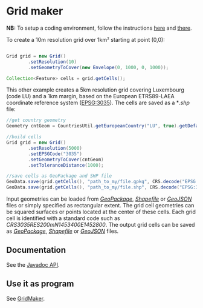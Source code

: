 # Grid maker

**NB:** To setup a coding environment, follow the instructions [here](https://github.com/eurostat/README/blob/master/docs/howto/java_eclipse_maven_git_quick_guide.md) and [there](https://github.com/eurostat/JGiscoTools#setup).

To create a 10m resolution grid over 1km² starting at point (0,0):

```java

Grid grid = new Grid()
		.setResolution(10)
		.setGeometryToCover(new Envelope(0, 1000, 0, 1000));

Collection<Feature> cells = grid.getCells();
```

This other example creates a 5km resolution grid covering Luxembourg (code LU) and a 1km margin, based on the European ETRS89-LAEA coordinate reference system ([EPSG:3035](https://spatialreference.org/ref/epsg/etrs89-etrs-laea/)). The cells are saved as a **.shp* file:

```java
//get country geometry
Geometry cntGeom = CountriesUtil.getEuropeanCountry("LU", true).getDefaultGeometry();

//build cells
Grid grid = new Grid()
		.setResolution(5000)
		.setEPSGCode("3035")
		.setGeometryToCover(cntGeom)
		.setToleranceDistance(1000);

//save cells as GeoPackage and SHP file
GeoData.save(grid.getCells(), "path_to_my/file.gpkg", CRS.decode("EPSG:3035"));
GeoData.save(grid.getCells(), "path_to_my/file.shp", CRS.decode("EPSG:3035"));
```

Input geometries can be loaded from [*GeoPackage*](https://www.geopackage.org/), [*Shapefile*](https://en.wikipedia.org/wiki/Shapefile) or [*GeoJSON*](https://geojson.org/) files or simply specified as rectangular extent. The grid cell geometries can be squared surfaces or points located at the center of these cells. Each grid cell is identified with a standard code such as *CRS3035RES200mN1453400E1452800*. The output grid cells can be saved as [*GeoPackage*](https://www.geopackage.org/), [*Shapefile*](https://en.wikipedia.org/wiki/Shapefile) or [*GeoJSON*](https://geojson.org/) files.

## Documentation

See the [Javadoc API](https://eurostat.github.io/JGiscoTools/src/site/apidocs/eu/europa/ec/eurostat/jgiscotools/grid/package-summary.html).

## Use it as program

See [GridMaker](https://github.com/eurostat/GridMaker).
